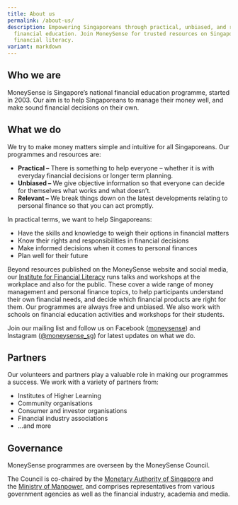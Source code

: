 ```yaml
---
title: About us
permalink: /about-us/
description: Empowering Singaporeans through practical, unbiased, and relevant
  financial education. Join MoneySense for trusted resources on Singapore
  financial literacy.
variant: markdown
---
```

Who we are
----------

MoneySense is Singapore’s national financial education programme, started in 2003. Our aim is to help Singaporeans to manage their money well, and make sound financial decisions on their own.

What we do
----------

We try to make money matters simple and intuitive for all Singaporeans. Our programmes and resources are:

*   **Practical –** There is something to help everyone – whether it is with everyday financial decisions or longer term planning.
*   **Unbiased –** We give objective information so that everyone can decide for themselves what works and what doesn’t.
*   **Relevant –** We break things down on the latest developments relating to personal finance so that you can act promptly.

In practical terms, we want to help Singaporeans:

*   Have the skills and knowledge to weigh their options in financial matters
*   Know their rights and responsibilities in financial decisions
*   Make informed decisions when it comes to personal finances
*   Plan well for their future

Beyond resources published on the MoneySense website and social media, our [Institute for Financial Literacy](https://www.ifl.org.sg/) runs talks and workshops at the workplace and also for the public. These cover a wide range of money management and personal finance topics, to help participants understand their own financial needs, and decide which financial products are right for them. Our programmes are always free and unbiased. We also work with schools on financial education activities and workshops for their students.

Join our mailing list and follow us on Facebook ([moneysense](https://www.facebook.com/MoneySENSE/)) and Instagram ([@moneysense\_sg](https://www.instagram.com/moneysense_sg)) for latest updates on what we do.

Partners
--------

Our volunteers and partners play a valuable role in making our programmes a success. We work with a variety of partners from:

*   Institutes of Higher Learning
*   Community organisations
*   Consumer and investor organisations
*   Financial industry associations
*   …and more

Governance
----------

MoneySense programmes are overseen by the MoneySense Council.

The Council is co-chaired by the [Monetary Authority of Singapore](http://www.mas.gov.sg/) and the [Ministry of Manpower](http://mom.gov.sg/), and comprises representatives from various government agencies as well as the financial industry, academia and media.